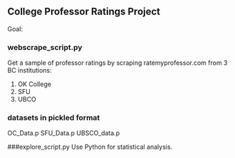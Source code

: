 ## College Professor Ratings Project

Goal: 

### webscrape_script.py
Get a sample of professor ratings by scraping ratemyprofessor.com from 3 BC institutions:
1. OK College
2. SFU
3. UBCO

### datasets in pickled format

OC_Data.p
SFU_Data.p
UBSCO_data.p



###explore_script.py
Use Python for statistical analysis.


